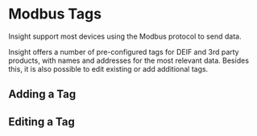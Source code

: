 # Modbus Tags

Insight support most devices using the Modbus protocol to send data.

Insight offers a number of pre-configured tags for DEIF and 3rd party products, with names and addresses for the most relevant data. Besides this, it is also possible to edit existing or add additional tags. 

## Adding a Tag

## Editing a Tag





